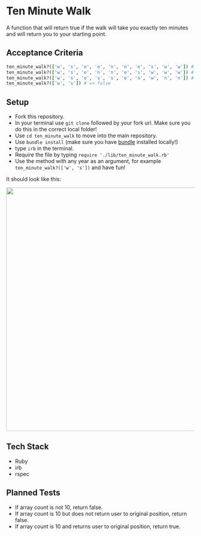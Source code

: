 Ten Minute Walk
===

A function that will return true if the walk will take you exactly ten minutes and will return you to your starting point.


Acceptance Criteria
---

```ruby
ten_minute_walk?(['w', 's', 'e', 'e', 'n', 'n', 'e', 's', 'w', 'w']) # => true
ten_minute_walk?(['w', 's', 'e', 'n', 'n', 'e', 's', 'w', 'w', 'w']) # => false
ten_minute_walk?(['w', 's', 'e', 's', 's', 'e', 's', 'w', 'n', 'n']) # => false
ten_minute_walk?(['w', 's']) # => false
```


Setup
---

- Fork this repository.
- In your terminal use `git clone` followed by your fork url. Make sure you do this in the correct local folder!
- Use `cd ten_minute_walk` to move into the main repository.
- Use `bundle install` (make sure you have [bundle](https://github.com/rubygems/bundler) installed locally!)
- type `irb` in the terminal.
- Require the file by typing `require './lib/ten_minute_walk.rb'`
- Use the method with any year as an argument, for example `ten_minute_walk?(['w', 's'])` and have fun!

It should look like this:

<div><img src="https://i.imgur.com/XDtCPO0.png" width="650"></div>


Tech Stack
---

- Ruby
- irb
- rspec


Planned Tests
---

- If array count is not 10, return false.
- If array count is 10 but does not return user to original position, return false.
- If array count is 10 and returns user to original position, return true.